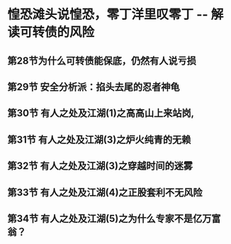 
# 惶恐滩头说惶恐，零丁洋里叹零丁 -- 解读可转债的风险

## 第28节为什么可转债能保底，仍然有人说亏损

## 第29节 安全分析派：掐头去尾的忍者神龟

## 第30节 有人之处及江湖(1)之高高山上来站岗,

## 第31节 有人之处及江湖(3)之炉火纯青的无赖

## 第32节 有人之处及江湖(3)之穿越时间的迷雾

## 第33节 有人之处及江湖(4)之正股套利不无风险

## 第34节 有人之处及江湖(5)之为什么专家不是亿万富翁？

